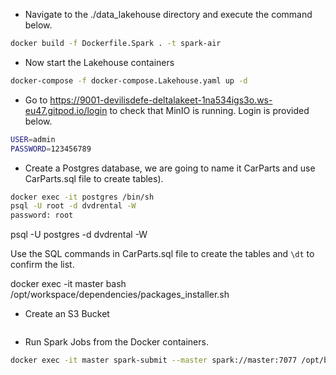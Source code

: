 


* Navigate to the ./data_lakehouse directory and execute the command below.

```BASH
docker build -f Dockerfile.Spark . -t spark-air
```

* Now start the Lakehouse containers
```BASH
docker-compose -f docker-compose.Lakehouse.yaml up -d
```

* Go to https://9001-devilisdefe-deltalakeet-1na534igs3o.ws-eu47.gitpod.io/login to check that MinIO is running. Login is provided below.

```BASH
USER=admin
PASSWORD=123456789
```

* Create a Postgres database, we are going to name it CarParts and use CarParts.sql file to create tables).
```BASH
docker exec -it postgres /bin/sh
psql -U root -d dvdrental -W
password: root
```

psql -U postgres -d dvdrental -W


Use the SQL commands in CarParts.sql file to create the tables and `\dt` to confirm the list. 

docker exec -it master bash /opt/workspace/dependencies/packages_installer.sh 


* Create an S3 Bucket
```

```

* Run Spark Jobs from the Docker containers.
```BASH
docker exec -it master spark-submit --master spark://master:7077 /opt/bitnami/spark/bronze_data_to_s3.py
```

